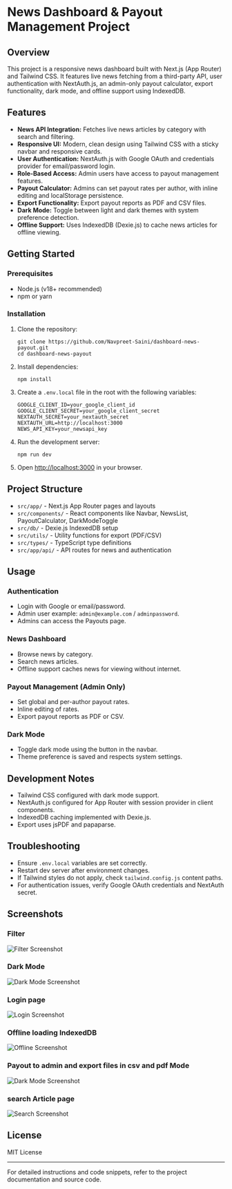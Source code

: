 # News Dashboard & Payout Management Project

## Overview
This project is a responsive news dashboard built with Next.js (App Router) and Tailwind CSS. It features live news fetching from a third-party API, user authentication with NextAuth.js, an admin-only payout calculator, export functionality, dark mode, and offline support using IndexedDB.

## Features

- **News API Integration:** Fetches live news articles by category with search and filtering.
- **Responsive UI:** Modern, clean design using Tailwind CSS with a sticky navbar and responsive cards.
- **User Authentication:** NextAuth.js with Google OAuth and credentials provider for email/password login.
- **Role-Based Access:** Admin users have access to payout management features.
- **Payout Calculator:** Admins can set payout rates per author, with inline editing and localStorage persistence.
- **Export Functionality:** Export payout reports as PDF and CSV files.
- **Dark Mode:** Toggle between light and dark themes with system preference detection.
- **Offline Support:** Uses IndexedDB (Dexie.js) to cache news articles for offline viewing.

## Getting Started

### Prerequisites
- Node.js (v18+ recommended)
- npm or yarn

### Installation

1. Clone the repository:
    ```
    git clone https://github.com/Navpreet-Saini/dashboard-news-payout.git
    cd dashboard-news-payout
    ```

2. Install dependencies:
    ```
    npm install
    ```

3. Create a `.env.local` file in the root with the following variables:
    ```
    GOOGLE_CLIENT_ID=your_google_client_id
    GOOGLE_CLIENT_SECRET=your_google_client_secret
    NEXTAUTH_SECRET=your_nextauth_secret
    NEXTAUTH_URL=http://localhost:3000
    NEWS_API_KEY=your_newsapi_key
    ```

4. Run the development server:
    ```
    npm run dev
    ```

5. Open [http://localhost:3000](http://localhost:3000) in your browser.

## Project Structure

- `src/app/` - Next.js App Router pages and layouts
- `src/components/` - React components like Navbar, NewsList, PayoutCalculator, DarkModeToggle
- `src/db/` - Dexie.js IndexedDB setup
- `src/utils/` - Utility functions for export (PDF/CSV)
- `src/types/` - TypeScript type definitions
- `src/app/api/` - API routes for news and authentication

## Usage

### Authentication
- Login with Google or email/password.
- Admin user example: `admin@example.com` / `adminpassword`.
- Admins can access the Payouts page.

### News Dashboard
- Browse news by category.
- Search news articles.
- Offline support caches news for viewing without internet.

### Payout Management (Admin Only)
- Set global and per-author payout rates.
- Inline editing of rates.
- Export payout reports as PDF or CSV.

### Dark Mode
- Toggle dark mode using the button in the navbar.
- Theme preference is saved and respects system settings.

## Development Notes

- Tailwind CSS configured with dark mode support.
- NextAuth.js configured for App Router with session provider in client components.
- IndexedDB caching implemented with Dexie.js.
- Export uses jsPDF and papaparse.

## Troubleshooting

- Ensure `.env.local` variables are set correctly.
- Restart dev server after environment changes.
- If Tailwind styles do not apply, check `tailwind.config.js` content paths.
- For authentication issues, verify Google OAuth credentials and NextAuth secret.

## Screenshots

### Filter 
![Filter Screenshot](\public\screenshots\category.png)

### Dark Mode
![Dark Mode Screenshot](\public\screenshots\darkmode.png)

### Login page
![Login Screenshot](\public\screenshots\login.png)

### Offline loading IndexedDB
![Offline Screenshot](\public\screenshots\offlinemode.png)

### Payout to admin and export files in csv and pdf Mode
![Dark Mode Screenshot](\public\screenshots\payout&exportFiles.png)

###  search Article page
![Search Screenshot](\public\screenshots\search.png)


## License

MIT License

---

For detailed instructions and code snippets, refer to the project documentation and source code.
